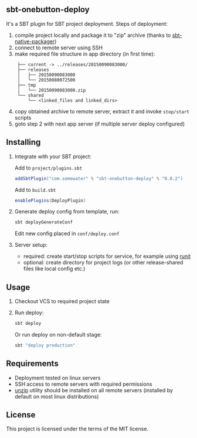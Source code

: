 ## sbt-onebutton-deploy

It's a SBT plugin for SBT project deployment. Steps of deployment:
1. compile project locally and package it to "zip" archive 
   (thanks to [sbt-native-packager](https://github.com/sbt/sbt-native-packager))
2. connect to remote server using SSH
3. make required file structure in app directory (in first time):
    ```
     ├── current -> ../releases/20150090083000/
     ├── releases
     │   ├── 20150090083000
     │   └── 20150080072500
     ├── tmp
     │   └── 20150090083000.zip
     └── shared
         └── <linked_files and linked_dirs>
    ```
4. copy obtained archive to remote server, extract it and invoke `stop/start` scripts
5. goto step 2 with next app server (if multiple server deploy configured) 

## Installing
1. Integrate with your SBT project:
    
    Add to `project/plugins.sbt`
    ```scala
    addSbtPlugin("com.somewater" % "sbt-onebutton-deploy" % "0.0.2")
    ```
    
    Add to `build.sbt`
    ```scala
    enablePlugins(DeployPlugin)
    ```

2. Generate deploy config from template, run:
    ```bash
    sbt deployGenerateConf
    ```
    
    Edit new config placed in `conf/deploy.conf`

3. Server setup:
    * required: create start/stop scripts for service, for example using [runit](http://smarden.org/runit/)
    * optional: create directory for project logs (or other release-shared files like local config etc.)

## Usage
1. Checkout VCS to required project state

1. Run deploy:
    ```bash
    sbt deploy
    ```
    
    Or run deploy on non-default stage:
    ```bash
    sbt "deploy production"
    ```

## Requirements
* Deployment tested on linux servers
* SSH access to remote servers with required permissions
* [unzip](http://www.info-zip.org/pub/infozip/) utility should be installed on all remote servers 
  (installed by default on most linux distributions)

## License
This project is licensed under the terms of the MIT license.